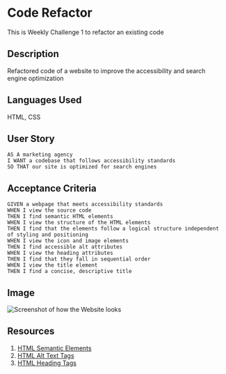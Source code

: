 # Code Refactor
This is Weekly Challenge 1 to refactor an existing code 

## Description
Refactored code of a website to improve the accessibility and search engine optimization

## Languages Used
HTML, CSS

## User Story

```
AS A marketing agency
I WANT a codebase that follows accessibility standards
SO THAT our site is optimized for search engines
```

## Acceptance Criteria

```
GIVEN a webpage that meets accessibility standards
WHEN I view the source code
THEN I find semantic HTML elements
WHEN I view the structure of the HTML elements
THEN I find that the elements follow a logical structure independent of styling and positioning
WHEN I view the icon and image elements
THEN I find accessible alt attributes
WHEN I view the heading attributes
THEN I find that they fall in sequential order
WHEN I view the title element
THEN I find a concise, descriptive title
```

## Image

![Screenshot of how the Website looks](webpage.png)

## Resources

1. [HTML Semantic Elements](https://www.w3schools.com/html/html5_semantic_elements.asp)
2. [HTML Alt Text Tags](https://www.w3schools.com/tags/att_img_alt.asp)
3. [HTML Heading Tags](https://www.w3schools.com/html/html_headings.asp)

